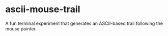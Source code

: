 # ascii-mouse-trail
A fun terminal experiment that generates an ASCII-based trail following the mouse pointer.
